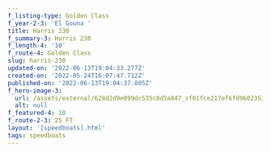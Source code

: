 ```yaml
---
f_listing-type: Golden Class
f_year-2-3: 'El Gouna '
title: Harris 230
f_summary-3: Harris 230
f_length-4: '10'
f_route-4: Golden Class
slug: harris-230
updated-on: '2022-06-13T19:04:33.277Z'
created-on: '2022-05-24T16:07:47.712Z'
published-on: '2022-06-13T19:04:37.805Z'
f_hero-image-3:
  url: /assets/external/628d2d9e099dc535c8d5a847_sf61fce217ef6fd9602353fe37_1.jpg
  alt: null
f_featured-4: 10
f_route-2-3: 25 FT
layout: '[speedboats].html'
tags: speedboats
---
```



